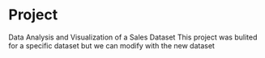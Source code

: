 # Project
Data Analysis and Visualization of a Sales Dataset 
This project was bulited for a specific dataset but we can modify with the new dataset

